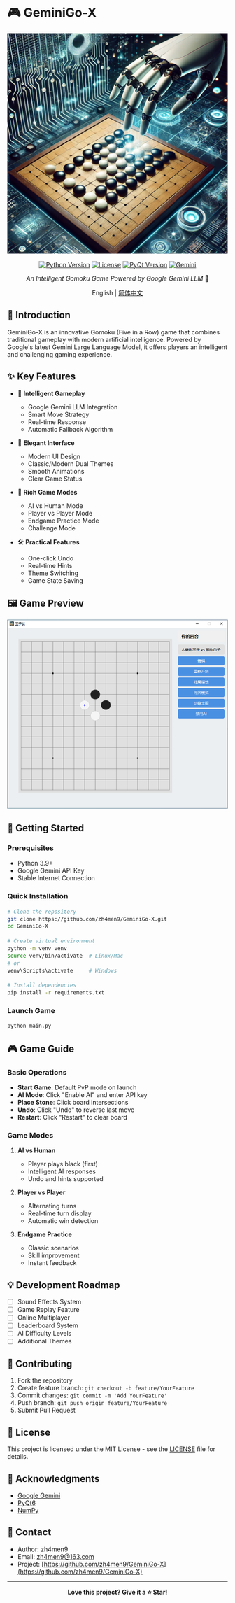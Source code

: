 # 🎮 GeminiGo-X

<div align="center">

![GeminiGo-X Logo](assets/logo.png)

[![Python Version](https://img.shields.io/badge/python-3.9%2B-blue.svg)](https://www.python.org/downloads/)
[![License](https://img.shields.io/badge/license-MIT-green.svg)](LICENSE)
[![PyQt Version](https://img.shields.io/badge/PyQt-6.4.0%2B-orange.svg)](https://pypi.org/project/PyQt6/)
[![Gemini](https://img.shields.io/badge/Gemini-AI-purple.svg)](https://deepmind.google/technologies/gemini/)

*An Intelligent Gomoku Game Powered by Google Gemini LLM* 🎯

English | [简体中文](README.md)

</div>

## 🌟 Introduction

GeminiGo-X is an innovative Gomoku (Five in a Row) game that combines traditional gameplay with modern artificial intelligence. Powered by Google's latest Gemini Large Language Model, it offers players an intelligent and challenging gaming experience.

## ✨ Key Features

- 🤖 **Intelligent Gameplay**
  - Google Gemini LLM Integration
  - Smart Move Strategy
  - Real-time Response
  - Automatic Fallback Algorithm

- 🎨 **Elegant Interface**
  - Modern UI Design
  - Classic/Modern Dual Themes
  - Smooth Animations
  - Clear Game Status

- 🎯 **Rich Game Modes**
  - AI vs Human Mode
  - Player vs Player Mode
  - Endgame Practice Mode
  - Challenge Mode

- 🛠️ **Practical Features**
  - One-click Undo
  - Real-time Hints
  - Theme Switching
  - Game State Saving

## 🖼️ Game Preview

![Game Interface Preview](assets/preview.png)

## 🚀 Getting Started

### Prerequisites

- Python 3.9+
- Google Gemini API Key
- Stable Internet Connection

### Quick Installation

```bash
# Clone the repository
git clone https://github.com/zh4men9/GeminiGo-X.git
cd GeminiGo-X

# Create virtual environment
python -m venv venv
source venv/bin/activate  # Linux/Mac
# or
venv\Scripts\activate     # Windows

# Install dependencies
pip install -r requirements.txt
```

### Launch Game

```bash
python main.py
```

## 🎮 Game Guide

### Basic Operations

- **Start Game**: Default PvP mode on launch
- **AI Mode**: Click "Enable AI" and enter API key
- **Place Stone**: Click board intersections
- **Undo**: Click "Undo" to reverse last move
- **Restart**: Click "Restart" to clear board

### Game Modes

1. **AI vs Human**
   - Player plays black (first)
   - Intelligent AI responses
   - Undo and hints supported

2. **Player vs Player**
   - Alternating turns
   - Real-time turn display
   - Automatic win detection

3. **Endgame Practice**
   - Classic scenarios
   - Skill improvement
   - Instant feedback

## 💡 Development Roadmap

- [ ] Sound Effects System
- [ ] Game Replay Feature
- [ ] Online Multiplayer
- [ ] Leaderboard System
- [ ] AI Difficulty Levels
- [ ] Additional Themes

## 🤝 Contributing

1. Fork the repository
2. Create feature branch: `git checkout -b feature/YourFeature`
3. Commit changes: `git commit -m 'Add YourFeature'`
4. Push branch: `git push origin feature/YourFeature`
5. Submit Pull Request

## 📄 License

This project is licensed under the MIT License - see the [LICENSE](LICENSE) file for details.

## 🙏 Acknowledgments

- [Google Gemini](https://deepmind.google/technologies/gemini/)
- [PyQt6](https://www.riverbankcomputing.com/software/pyqt/)
- [NumPy](https://numpy.org/)

## 📧 Contact

- Author: zh4men9
- Email: zh4men9@163.com
- Project: [https://github.com/zh4men9/GeminiGo-X](https://github.com/zh4men9/GeminiGo-X)

---

<div align="center">

**Love this project? Give it a ⭐️ Star!**

</div> 